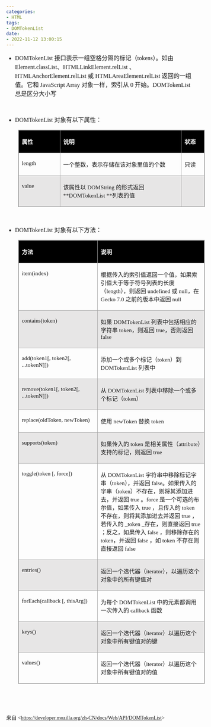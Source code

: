 ```yaml
---
categories:
- HTML
tags:
- DOMTokenList
date:
- 2022-11-12 13:00:15
---
```


<ul style="list-style-type:disc">
    <li><span style="font-size:12.0pt"><span style="font-family:&quot;Comic Sans MS&quot;">DOMTokenList
            </span></span><span style="font-size:12.0pt"><span
                style="font-family:&quot;Microsoft YaHei UI&quot;">接口表示一组空格分隔的标记（</span></span><span
            style="font-size:12.0pt"><span style="font-family:&quot;Comic Sans MS&quot;">tokens</span></span><span
            style="font-size:12.0pt"><span style="font-family:&quot;Microsoft YaHei UI&quot;">）。如由</span></span><span
            style="font-size:12.0pt"><span style="font-family:&quot;Comic Sans MS&quot;">
                Element.classList</span></span><span style="font-size:12.0pt"><span
                style="font-family:&quot;Microsoft YaHei UI&quot;">、</span></span><span style="font-size:12.0pt"><span
                style="font-family:&quot;Comic Sans MS&quot;">HTMLLinkElement.relList </span></span><span
            style="font-size:12.0pt"><span style="font-family:&quot;Microsoft YaHei UI&quot;">、</span></span><span
            style="font-size:12.0pt"><span
                style="font-family:&quot;Comic Sans MS&quot;">HTMLAnchorElement.relList</span></span> <span
            style="font-size:12.0pt"><span style="font-family:&quot;Microsoft YaHei UI&quot;">或</span></span><span
            style="font-size:12.0pt"><span style="font-family:&quot;Comic Sans MS&quot;"> HTMLAreaElement.relList
            </span></span><span style="font-size:12.0pt"><span
                style="font-family:&quot;Microsoft YaHei UI&quot;">返回的一组值。它和</span></span><span
            style="font-size:12.0pt"><span style="font-family:&quot;Comic Sans MS&quot;"> JavaScript Array
            </span></span><span style="font-size:12.0pt"><span
                style="font-family:&quot;Microsoft YaHei UI&quot;">对象一样，索引从</span></span><span
            style="font-size:12.0pt"><span style="font-family:&quot;Comic Sans MS&quot;"> 0 </span></span><span
            style="font-size:12.0pt"><span style="font-family:&quot;Microsoft YaHei UI&quot;">开始。</span></span><span
            style="font-size:12.0pt"><span style="font-family:&quot;Comic Sans MS&quot;">DOMTokenList
            </span></span><span style="font-size:12.0pt"><span
                style="font-family:&quot;Microsoft YaHei UI&quot;">总是区分大小写</span></span></li>
</ul>

<p><span style="font-size:12.0pt"><span style="font-family:&quot;Comic Sans MS&quot;">&nbsp;</span></span></p>

<ul style="list-style-type:disc">
    <li><span style="font-size:12.0pt"><span style="font-family:&quot;Comic Sans MS&quot;">DOMTokenList
            </span></span><span style="font-size:12.0pt"><span
                style="font-family:&quot;Microsoft YaHei UI&quot;">对象有以下属性：</span></span></li>
</ul>

<table cellspacing="0"
    style="border-collapse:collapse; border-color:#a3a3a3; border-style:solid; border-width:1px; margin-left:32px"
    summary="">
    <tbody>
        <tr>
            <td
                style="background-color:black; border-bottom:1px solid #a3a3a3; border-left:1px solid #a3a3a3; border-right:1px solid #a3a3a3; border-top:1px solid #a3a3a3; vertical-align:top; width:1.0513in">
                <p><span style="font-size:11.5pt"><span style="font-family:&quot;Microsoft YaHei UI&quot;"><span
                                style="color:white"><strong>属性</strong></span></span></span></p>
            </td>
            <td
                style="background-color:black; border-bottom:1px solid #a3a3a3; border-left:1px solid #a3a3a3; border-right:1px solid #a3a3a3; border-top:1px solid #a3a3a3; vertical-align:top; width:3.459in">
                <p><span style="font-size:11.5pt"><span style="font-family:&quot;Microsoft YaHei UI&quot;"><span
                                style="color:white"><strong>说明</strong></span></span></span></p>
            </td>
            <td
                style="background-color:black; border-bottom:1px solid #a3a3a3; border-left:1px solid #a3a3a3; border-right:1px solid #a3a3a3; border-top:1px solid #a3a3a3; vertical-align:top; width:.5in">
                <p><span style="font-size:11.5pt"><span style="font-family:&quot;Microsoft YaHei UI&quot;"><span
                                style="color:white"><strong>状态</strong></span></span></span></p>
            </td>
        </tr>
        <tr>
            <td
                style="border-bottom:1px solid #a3a3a3; border-left:1px solid #a3a3a3; border-right:1px solid #a3a3a3; border-top:1px solid #a3a3a3; vertical-align:top; width:1.0513in">
                <p><span style="font-size:11.5pt"><span
                            style="font-family:&quot;Comic Sans MS&quot;">length</span></span></p>
            </td>
            <td
                style="border-bottom:1px solid #a3a3a3; border-left:1px solid #a3a3a3; border-right:1px solid #a3a3a3; border-top:1px solid #a3a3a3; vertical-align:top; width:3.459in">
                <p><span style="font-size:11.5pt"><span
                            style="font-family:&quot;Microsoft YaHei UI&quot;">一个整数，表示存储在该对象里值的个数</span></span></p>
            </td>
            <td
                style="border-bottom:1px solid #a3a3a3; border-left:1px solid #a3a3a3; border-right:1px solid #a3a3a3; border-top:1px solid #a3a3a3; vertical-align:top; width:.5in">
                <p><span style="font-size:11.5pt"><span
                            style="font-family:&quot;Microsoft YaHei UI&quot;">只读</span></span></p>
            </td>
        </tr>
        <tr>
            <td
                style="background-color:#e7e6e6; border-bottom:1px solid #a3a3a3; border-left:1px solid #a3a3a3; border-right:1px solid #a3a3a3; border-top:1px solid #a3a3a3; vertical-align:top; width:1.0513in">
                <p><span style="font-size:11.5pt"><span
                            style="font-family:&quot;Comic Sans MS&quot;">value</span></span></p>
            </td>
            <td
                style="background-color:#e7e6e6; border-bottom:1px solid #a3a3a3; border-left:1px solid #a3a3a3; border-right:1px solid #a3a3a3; border-top:1px solid #a3a3a3; vertical-align:top; width:3.459in">
                <p><span style="font-size:11.5pt"><span
                            style="font-family:&quot;Microsoft YaHei UI&quot;">该属性以</span><span
                            style="font-family:&quot;Comic Sans MS&quot;"> DOMString </span><span
                            style="font-family:&quot;Microsoft YaHei UI&quot;">的形式返回</span><span
                            style="font-family:&quot;Comic Sans MS&quot;"> **DOMTokenList **</span><span
                            style="font-family:&quot;Microsoft YaHei UI&quot;">列表的值</span></span></p>
            </td>
            <td
                style="background-color:#e7e6e6; border-bottom:1px solid #a3a3a3; border-left:1px solid #a3a3a3; border-right:1px solid #a3a3a3; border-top:1px solid #a3a3a3; vertical-align:top; width:.5in">
                <p><span style="font-size:11.5pt"><span
                            style="font-family:&quot;Comic Sans MS&quot;">&nbsp;</span></span></p>
            </td>
        </tr>
    </tbody>
</table>

<p><span style="font-size:12.0pt"><span style="font-family:&quot;Comic Sans MS&quot;">&nbsp;</span></span></p>

<ul style="list-style-type:disc">
    <li><span style="font-size:12.0pt"><span style="font-family:&quot;Comic Sans MS&quot;">DOMTokenList
            </span></span><span style="font-size:12.0pt"><span
                style="font-family:&quot;Microsoft YaHei UI&quot;">对象有以下方法：</span></span></li>
</ul>

<table cellspacing="0"
    style="border-collapse:collapse; border-color:#a3a3a3; border-style:solid; border-width:1px; margin-left:32px"
    summary="">
    <tbody>
        <tr>
            <td
                style="background-color:black; border-bottom:1px solid #a3a3a3; border-left:1px solid #a3a3a3; border-right:1px solid #a3a3a3; border-top:1px solid #a3a3a3; vertical-align:top; width:3.0222in">
                <p><span style="font-size:11.5pt"><span style="font-family:&quot;Microsoft YaHei UI&quot;"><span
                                style="color:white"><strong>方法</strong></span></span></span></p>
            </td>
            <td
                style="background-color:black; border-bottom:1px solid #a3a3a3; border-left:1px solid #a3a3a3; border-right:1px solid #a3a3a3; border-top:1px solid #a3a3a3; vertical-align:top; width:4.7944in">
                <p><span style="font-size:11.5pt"><span style="font-family:&quot;Microsoft YaHei UI&quot;"><span
                                style="color:white"><strong>说明</strong></span></span></span></p>
            </td>
        </tr>
        <tr>
            <td
                style="border-bottom:1px solid #a3a3a3; border-left:1px solid #a3a3a3; border-right:1px solid #a3a3a3; border-top:1px solid #a3a3a3; vertical-align:top; width:3.0222in">
                <p><span style="font-size:11.5pt"><span
                            style="font-family:&quot;Comic Sans MS&quot;">item(index)</span></span></p>
            </td>
            <td
                style="border-bottom:1px solid #a3a3a3; border-left:1px solid #a3a3a3; border-right:1px solid #a3a3a3; border-top:1px solid #a3a3a3; vertical-align:top; width:4.8159in">
                <p><span style="font-size:11.5pt"><span
                            style="font-family:&quot;Microsoft YaHei UI&quot;">根据传入的索引值返回一个值，如果索引值大于等于符号列表的长度（</span><span
                            style="font-family:&quot;Comic Sans MS&quot;">length</span><span
                            style="font-family:&quot;Microsoft YaHei UI&quot;">），则返回</span><span
                            style="font-family:&quot;Comic Sans MS&quot;"> undefined </span><span
                            style="font-family:&quot;Microsoft YaHei UI&quot;">或</span><span
                            style="font-family:&quot;Comic Sans MS&quot;"> null</span><span
                            style="font-family:&quot;Microsoft YaHei UI&quot;">，在</span><span
                            style="font-family:&quot;Comic Sans MS&quot;"> Gecko 7.0 </span><span
                            style="font-family:&quot;Microsoft YaHei UI&quot;">之前的版本中返回</span><span
                            style="font-family:&quot;Comic Sans MS&quot;"> null</span></span></p>
            </td>
        </tr>
        <tr>
            <td
                style="background-color:#e7e6e6; border-bottom:1px solid #a3a3a3; border-left:1px solid #a3a3a3; border-right:1px solid #a3a3a3; border-top:1px solid #a3a3a3; vertical-align:top; width:3.0222in">
                <p><span style="font-size:11.5pt"><span
                            style="font-family:&quot;Comic Sans MS&quot;">contains(token)</span></span></p>
            </td>
            <td
                style="background-color:#e7e6e6; border-bottom:1px solid #a3a3a3; border-left:1px solid #a3a3a3; border-right:1px solid #a3a3a3; border-top:1px solid #a3a3a3; vertical-align:top; width:4.7944in">
                <p><span style="font-size:11.5pt"><span
                            style="font-family:&quot;Microsoft YaHei UI&quot;">如果</span><span
                            style="font-family:&quot;Comic Sans MS&quot;"> DOMTokenList </span><span
                            style="font-family:&quot;Microsoft YaHei UI&quot;">列表中包括相应的字符串</span><span
                            style="font-family:&quot;Comic Sans MS&quot;"> token</span><span
                            style="font-family:&quot;Microsoft YaHei UI&quot;">，则返回</span><span
                            style="font-family:&quot;Comic Sans MS&quot;"> true</span><span
                            style="font-family:&quot;Microsoft YaHei UI&quot;">，否则返回</span><span
                            style="font-family:&quot;Comic Sans MS&quot;"> false</span></span></p>
            </td>
        </tr>
        <tr>
            <td
                style="border-bottom:1px solid #a3a3a3; border-left:1px solid #a3a3a3; border-right:1px solid #a3a3a3; border-top:1px solid #a3a3a3; vertical-align:top; width:3.0222in">
                <p><span style="font-size:11.5pt"><span style="font-family:&quot;Comic Sans MS&quot;">add(token1[,
                            token2[, ...tokenN]])</span></span></p>
            </td>
            <td
                style="border-bottom:1px solid #a3a3a3; border-left:1px solid #a3a3a3; border-right:1px solid #a3a3a3; border-top:1px solid #a3a3a3; vertical-align:top; width:4.7944in">
                <p><span style="font-size:11.5pt"><span
                            style="font-family:&quot;Microsoft YaHei UI&quot;">添加一个或多个标记（</span><span
                            style="font-family:&quot;Comic Sans MS&quot;">token</span><span
                            style="font-family:&quot;Microsoft YaHei UI&quot;">）到</span><span
                            style="font-family:&quot;Comic Sans MS&quot;"> DOMTokenList </span><span
                            style="font-family:&quot;Microsoft YaHei UI&quot;">列表中</span></span></p>
            </td>
        </tr>
        <tr>
            <td
                style="background-color:#e7e6e6; border-bottom:1px solid #a3a3a3; border-left:1px solid #a3a3a3; border-right:1px solid #a3a3a3; border-top:1px solid #a3a3a3; vertical-align:top; width:3.0222in">
                <p><span style="font-size:11.5pt"><span style="font-family:&quot;Comic Sans MS&quot;">remove(token1[,
                            token2[, ...tokenN]])</span></span></p>
            </td>
            <td
                style="background-color:#e7e6e6; border-bottom:1px solid #a3a3a3; border-left:1px solid #a3a3a3; border-right:1px solid #a3a3a3; border-top:1px solid #a3a3a3; vertical-align:top; width:4.7944in">
                <p><span style="font-size:11.5pt"><span style="font-family:&quot;Microsoft YaHei UI&quot;">从</span><span
                            style="font-family:&quot;Comic Sans MS&quot;"> DOMTokenList </span><span
                            style="font-family:&quot;Microsoft YaHei UI&quot;">列表中移除一个或多个标记（</span><span
                            style="font-family:&quot;Comic Sans MS&quot;">token</span><span
                            style="font-family:&quot;Microsoft YaHei UI&quot;">）</span></span></p>
            </td>
        </tr>
        <tr>
            <td
                style="border-bottom:1px solid #a3a3a3; border-left:1px solid #a3a3a3; border-right:1px solid #a3a3a3; border-top:1px solid #a3a3a3; vertical-align:top; width:3.0222in">
                <p><span style="font-size:11.5pt"><span style="font-family:&quot;Comic Sans MS&quot;">replace(oldToken,
                            newToken)</span></span></p>
            </td>
            <td
                style="border-bottom:1px solid #a3a3a3; border-left:1px solid #a3a3a3; border-right:1px solid #a3a3a3; border-top:1px solid #a3a3a3; vertical-align:top; width:4.7944in">
                <p><span style="font-size:11.5pt"><span
                            style="font-family:&quot;Microsoft YaHei UI&quot;">使用</span><span
                            style="font-family:&quot;Comic Sans MS&quot;"> newToken </span><span
                            style="font-family:&quot;Microsoft YaHei UI&quot;">替换</span><span
                            style="font-family:&quot;Comic Sans MS&quot;"> token</span></span></p>
            </td>
        </tr>
        <tr>
            <td
                style="background-color:#e7e6e6; border-bottom:1px solid #a3a3a3; border-left:1px solid #a3a3a3; border-right:1px solid #a3a3a3; border-top:1px solid #a3a3a3; vertical-align:top; width:3.0222in">
                <p><span style="font-size:11.5pt"><span
                            style="font-family:&quot;Comic Sans MS&quot;">supports(token)</span></span></p>
            </td>
            <td
                style="background-color:#e7e6e6; border-bottom:1px solid #a3a3a3; border-left:1px solid #a3a3a3; border-right:1px solid #a3a3a3; border-top:1px solid #a3a3a3; vertical-align:top; width:4.7944in">
                <p><span style="font-size:11.5pt"><span
                            style="font-family:&quot;Microsoft YaHei UI&quot;">如果传入的</span><span
                            style="font-family:&quot;Comic Sans MS&quot;"> token </span><span
                            style="font-family:&quot;Microsoft YaHei UI&quot;">是相关属性（</span><span
                            style="font-family:&quot;Comic Sans MS&quot;">attribute</span><span
                            style="font-family:&quot;Microsoft YaHei UI&quot;">）支持的标记，则返回</span><span
                            style="font-family:&quot;Comic Sans MS&quot;"> true</span></span></p>
            </td>
        </tr>
        <tr>
            <td
                style="border-bottom:1px solid #a3a3a3; border-left:1px solid #a3a3a3; border-right:1px solid #a3a3a3; border-top:1px solid #a3a3a3; vertical-align:top; width:3.0222in">
                <p><span style="font-size:11.5pt"><span style="font-family:&quot;Comic Sans MS&quot;">toggle(token [,
                            force])</span></span></p>
            </td>
            <td
                style="border-bottom:1px solid #a3a3a3; border-left:1px solid #a3a3a3; border-right:1px solid #a3a3a3; border-top:1px solid #a3a3a3; vertical-align:top; width:4.7993in">
                <p><span style="font-size:11.5pt"><span style="font-family:&quot;Microsoft YaHei UI&quot;">从</span><span
                            style="font-family:&quot;Comic Sans MS&quot;"> DOMTokenList </span><span
                            style="font-family:&quot;Microsoft YaHei UI&quot;">字符串中移除标记字串（</span><span
                            style="font-family:&quot;Comic Sans MS&quot;">token</span><span
                            style="font-family:&quot;Microsoft YaHei UI&quot;">），并返回</span><span
                            style="font-family:&quot;Comic Sans MS&quot;"> false</span><span
                            style="font-family:&quot;Microsoft YaHei UI&quot;">。如果传入的字串（</span><span
                            style="font-family:&quot;Comic Sans MS&quot;">token</span><span
                            style="font-family:&quot;Microsoft YaHei UI&quot;">）不存在，则将其添加进去，并返回</span><span
                            style="font-family:&quot;Comic Sans MS&quot;"> true </span><span
                            style="font-family:&quot;Microsoft YaHei UI&quot;">。</span><span
                            style="font-family:&quot;Comic Sans MS&quot;">force </span><span
                            style="font-family:&quot;Microsoft YaHei UI&quot;">是一个可选的布尔值，如果传入</span><span
                            style="font-family:&quot;Comic Sans MS&quot;"> true </span><span
                            style="font-family:&quot;Microsoft YaHei UI&quot;">，且传入的</span><span
                            style="font-family:&quot;Comic Sans MS&quot;"> token </span><span
                            style="font-family:&quot;Microsoft YaHei UI&quot;">不存在，则将其添加进去并返回</span><span
                            style="font-family:&quot;Comic Sans MS&quot;"> true </span><span
                            style="font-family:&quot;Microsoft YaHei UI&quot;">，若传入的</span><span
                            style="font-family:&quot;Comic Sans MS&quot;"> _token _</span><span
                            style="font-family:&quot;Microsoft YaHei UI&quot;">存在，则直接返回</span><span
                            style="font-family:&quot;Comic Sans MS&quot;"> true </span><span
                            style="font-family:&quot;Microsoft YaHei UI&quot;">；反之，如果传入</span><span
                            style="font-family:&quot;Comic Sans MS&quot;"> false </span><span
                            style="font-family:&quot;Microsoft YaHei UI&quot;">，则移除存在的</span><span
                            style="font-family:&quot;Comic Sans MS&quot;"> token</span><span
                            style="font-family:&quot;Microsoft YaHei UI&quot;">，并返回</span><span
                            style="font-family:&quot;Comic Sans MS&quot;"> false </span><span
                            style="font-family:&quot;Microsoft YaHei UI&quot;">，如</span><span
                            style="font-family:&quot;Comic Sans MS&quot;"> token </span><span
                            style="font-family:&quot;Microsoft YaHei UI&quot;">不存在则直接返回</span><span
                            style="font-family:&quot;Comic Sans MS&quot;"> false</span></span></p>
            </td>
        </tr>
        <tr>
            <td
                style="background-color:#e7e6e6; border-bottom:1px solid #a3a3a3; border-left:1px solid #a3a3a3; border-right:1px solid #a3a3a3; border-top:1px solid #a3a3a3; vertical-align:top; width:3.0222in">
                <p><span style="font-size:11.5pt"><span
                            style="font-family:&quot;Comic Sans MS&quot;">entries()</span></span></p>
            </td>
            <td
                style="background-color:#e7e6e6; border-bottom:1px solid #a3a3a3; border-left:1px solid #a3a3a3; border-right:1px solid #a3a3a3; border-top:1px solid #a3a3a3; vertical-align:top; width:4.7944in">
                <p><span style="font-size:11.5pt"><span
                            style="font-family:&quot;Microsoft YaHei UI&quot;">返回一个迭代器（</span><span
                            style="font-family:&quot;Comic Sans MS&quot;">iterator</span><span
                            style="font-family:&quot;Microsoft YaHei UI&quot;">），以遍历这个对象中的所有键值对</span></span></p>
            </td>
        </tr>
        <tr>
            <td
                style="border-bottom:1px solid #a3a3a3; border-left:1px solid #a3a3a3; border-right:1px solid #a3a3a3; border-top:1px solid #a3a3a3; vertical-align:top; width:3.0222in">
                <p><span style="font-size:11.5pt"><span style="font-family:&quot;Comic Sans MS&quot;">forEach(callback
                            [, thisArg])</span></span></p>
            </td>
            <td
                style="border-bottom:1px solid #a3a3a3; border-left:1px solid #a3a3a3; border-right:1px solid #a3a3a3; border-top:1px solid #a3a3a3; vertical-align:top; width:4.7944in">
                <p><span style="font-size:11.5pt"><span
                            style="font-family:&quot;Microsoft YaHei UI&quot;">为每个</span><span
                            style="font-family:&quot;Comic Sans MS&quot;"> DOMTokenList </span><span
                            style="font-family:&quot;Microsoft YaHei UI&quot;">中的元素都调用一次传入的</span><span
                            style="font-family:&quot;Comic Sans MS&quot;"> callback </span><span
                            style="font-family:&quot;Microsoft YaHei UI&quot;">函数</span></span></p>
            </td>
        </tr>
        <tr>
            <td
                style="background-color:#e7e6e6; border-bottom:1px solid #a3a3a3; border-left:1px solid #a3a3a3; border-right:1px solid #a3a3a3; border-top:1px solid #a3a3a3; vertical-align:top; width:3.0222in">
                <p><span style="font-size:11.5pt"><span
                            style="font-family:&quot;Comic Sans MS&quot;">keys()</span></span></p>
            </td>
            <td
                style="background-color:#e7e6e6; border-bottom:1px solid #a3a3a3; border-left:1px solid #a3a3a3; border-right:1px solid #a3a3a3; border-top:1px solid #a3a3a3; vertical-align:top; width:4.7944in">
                <p><span style="font-size:11.5pt"><span
                            style="font-family:&quot;Microsoft YaHei UI&quot;">返回一个迭代器（</span><span
                            style="font-family:&quot;Comic Sans MS&quot;">iterator</span><span
                            style="font-family:&quot;Microsoft YaHei UI&quot;">）以遍历这个对象中所有键值对的键</span></span></p>
            </td>
        </tr>
        <tr>
            <td
                style="border-bottom:1px solid #a3a3a3; border-left:1px solid #a3a3a3; border-right:1px solid #a3a3a3; border-top:1px solid #a3a3a3; vertical-align:top; width:3.0222in">
                <p><span style="font-size:11.5pt"><span
                            style="font-family:&quot;Comic Sans MS&quot;">values()</span></span></p>
            </td>
            <td
                style="border-bottom:1px solid #a3a3a3; border-left:1px solid #a3a3a3; border-right:1px solid #a3a3a3; border-top:1px solid #a3a3a3; vertical-align:top; width:4.7944in">
                <p><span style="font-size:11.5pt"><span
                            style="font-family:&quot;Microsoft YaHei UI&quot;">返回一个迭代器（</span><span
                            style="font-family:&quot;Comic Sans MS&quot;">iterator</span><span
                            style="font-family:&quot;Microsoft YaHei UI&quot;">）以遍历这个对象中所有键值对的值</span></span></p>
            </td>
        </tr>
    </tbody>
</table>

<p><span style="font-size:12.0pt"><span style="font-family:&quot;Comic Sans MS&quot;">&nbsp;</span></span></p>

<p><span style="font-size:12.0pt"><span style="font-family:&quot;Comic Sans MS&quot;">&nbsp;</span></span></p>

<p><span style="font-family:&quot;Microsoft YaHei UI&quot;">来自</span><span
        style="font-family:&quot;Comic Sans MS&quot;"> &lt;</span><a
        href="https://developer.mozilla.org/zh-CN/docs/Web/API/DOMTokenList"><span
            style="font-family:&quot;Comic Sans MS&quot;">https://developer.mozilla.org/zh-CN/docs/Web/API/DOMTokenList</span></a><span
        style="font-family:&quot;Comic Sans MS&quot;">&gt; </span></p>